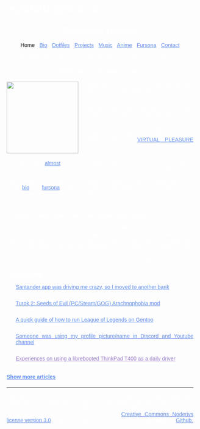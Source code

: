 # euroblitz.github.io


<!DOCTYPE HTML>
<html>
   <head>
      <meta charset='utf-8'>
      <meta property="og:type" content="website">
      <meta name="viewport" content="width=device-width, initial-scale=1.0">
      <meta property="og:url" content="https://euroblitz.github.op/">
      <meta property="og:title" content="Bear's Cave">
      <meta property="og:description" content="Hello this is the bear's cave, where I host my projects and other stuff about me. Here you can find stuff about me, and some config files for Linux/Windows desktop ricing, scripts, and other things I like to code or do.">
      <meta property="og:image" content="https://euroblitz.github.io/img/avatar.jpg">
      <title>Bear's Cave - Home</title>
      <link rel="icon" type="image/x-icon" href="/favicon.ico">
      <style>
         body {
         margin: 0 auto;
         max-width: 35em;
         font-family: "Helvetica", "Arial", sans-serif;
         background-image: url("https://euroblitz.github.io/img/background.png");
         background-repeat: repeat;
         background-size: 20%;
         color: white;
         }
         div {
         text-align: justify;
         text-justify: inter-word;
         }
         img {
         float: left;
         padding-right: 20px;
         }
         a:link {
         color: #618ded;
         }
         a:hover {
         color: #9dbafa;
         }
         a:visited {
         color: #9a7fc9;
         }
         code {
         text-align: left;
         }
      </style>
   </head>
   <body text="white" link="lightblue" background="https://euroblitz.github.io/img/background.png">
      <center>
      <h2>Euroblitz's Hideout</h2>
      <a>Home</a> - 
      <a href="/bio.html">Bio</a> - 
      <a href="/dotfiles.html">Dotfiles</a> - 
      <a href="/projects.html">Projects</a> - 
      <a href="/music.html">Music</a> - 
      <a href="/anime.html">Anime</a> - 
      <a href="/fursona.html">Fursona</a> - 
      <a href="/contact.html">Contact</a>
      </center>
      <center>
      <p><cite>I like robots and I don't like people that much. I think you wouldn't get it...</cite>
      <h3>Welcome to the bear's cave</h3>
      </center>
      <a href="https://euroblitz.github.io/img/avatar.jpg" target="_blank"><img src="https://euroblitz.github.io/img/avatar.jpg" width="188"></a></img>
      <div>
         <p>Hello! This is my personal webpage where I host my (mostly dead) projects and other cool stuff about me. I will keep these pages as minimal and resource-friendly as possible, without anything else that web doesn't needs to work. Here you can find out who I am or what I do as well, and some config files for Linux/Windows ricing, scripts, and other things I like to code or do. I also make some music under the <a href="https://virtualpleasure.bandcamp.com/music">VIRTUAL PLEASURE</a> artistic name and I'm trying to upload them here from time to time.
         <p>As I don't use (<a href="/contact.html">almost</a>) any social network pages to share content I tought it was a good idea to create this page and share everything I would like if I had one, with no restrictions or censorship. Even if I don't update it too often, I like how it looks. If you want to know more stuff about me and my character check under <a href="/bio.html">bio</a> and <a href="fursona">fursona</a>, I have a pretty cool art gallery of my sona there if you want to sneak into it. And I usually make some blog posts and a few Linux tutorials on how to fix/run some weird stuff if you're into that kind of stuff.
      <h3>A quick notice about the CSS/JavaScript styling</h3>
         I had to use some JavaScript code to fix some dark/light mode styling on this webpage, but this could be easily ignored or disabled since it's more of an novelty than something trivial to make the website load. I assume it would just reset to the default dark theme depending of the browser's preference. Note that older web browsers don't has this feature enabled or existant at all. There's zero non-free code or anything that would spy or fingerprint you!
               </div>
      <div>
      <h3>Textposting</h3>
      <ul>
         <li><a href="/posts/santander-android.html">Santander app was driving me crazy, so I moved to another bank</a></li>
         <small>14 March 2024 - 15:54</small>
         <p>
         <li><a href="/posts/turok2-spiders-mod.html">Turok 2: Seeds of Evil (PC/Steam/GOG) Arachnophobia mod</a></li>
         <small>06 Febuary 2024 - 14:35</small>
         <p>
         <li><a href="/posts/league-gentoo.html">A quick guide of how to run League of Legends on Gentoo</a></li>
         <small>29 August 2023 - 14:49</small>
         <p>
         <li><a href="/posts/discord-impersonating.html">Someone was using my profile picture/name in Discord and Youtube channel</a></li>
         <small>24 August 2022 - 13:38</small>
         <p>
         <li><a href="">Experiences on using a librebooted ThinkPad T400 as a daily driver</a></li>
         <small>03 August 2022 - 22:08</small>
      </ul>
      <a href="/posts.html">
         <h4 >Show more articles</h4>
      </a>
      <hr>
      <div>
         Copyright © 2020, 2021, 2022, 2023, 2024 Euroblitz. Verbatim copying and redistribution of this entire page are permitted provided this notice is preserved. Verbatim copying and redistribution of any of the images in the <i>fursona</i> subdirectory is permitted under the <a href="https://creativecommons.org/licenses/by-nd/3.0/">Creative Commons Noderivs license version 3.0</a> or later. The full website source code is available on <a href="https://github.com/Euroblitz/euroblitz.github.io">Github.</a>
         <p>
      </div>


